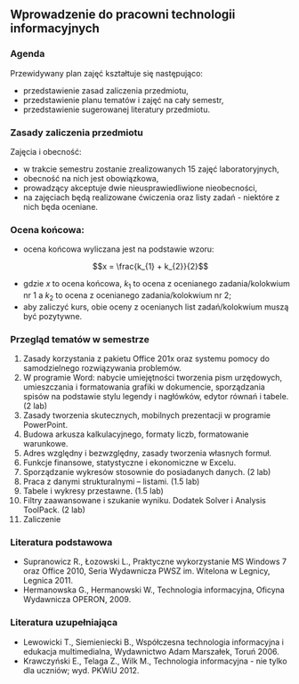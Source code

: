 ## Wprowadzenie do pracowni technologii informacyjnych

### Agenda
Przewidywany plan zajęć kształtuje się następująco:
* przedstawienie zasad zaliczenia przedmiotu,
* przedstawienie planu tematów i zajęć na cały semestr,
* przedstawienie sugerowanej literatury przedmiotu.

### Zasady zaliczenia przedmiotu
Zajęcia i obecność:
* w trakcie semestru zostanie zrealizowanych 15 zajęć laboratoryjnych,
* obecność na nich jest obowiązkowa,
* prowadzący akceptuje dwie nieusprawiedliwione nieobecności,
* na zajęciach będą realizowane ćwiczenia oraz listy zadań - niektóre z nich będa oceniane.

### Ocena końcowa:
* ocena końcowa wyliczana jest na podstawie wzoru:

```math
x = \frac{k_{1} + k_{2}}{2}
```
* gdzie $x$ to ocena końcowa, $k_1$ to ocena z ocenianego zadania/kolokwium nr 1 a $k_2$ to ocena z ocenianego zadania/kolokwium nr 2;
* aby zaliczyć kurs, obie oceny z ocenianych list zadań/kolokwium muszą być pozytywne.

### Przegląd tematów w semestrze
1. Zasady korzystania z pakietu Office 201x oraz systemu pomocy do samodzielnego
   rozwiązywania problemów.
1. W programie Word: nabycie umiejętności tworzenia pism urzędowych, umieszczania
   i formatowania grafiki w dokumencie, sporządzania spisów na podstawie stylu legendy
   i nagłówków, edytor równań i tabele. (2 lab)
1. Zasady tworzenia skutecznych, mobilnych prezentacji w programie PowerPoint.
1. Budowa arkusza kalkulacyjnego, formaty liczb, formatowanie warunkowe.
1. Adres względny i bezwzględny, zasady tworzenia własnych formuł.
1. Funkcje finansowe, statystyczne i ekonomiczne w Excelu.
1. Sporządzanie wykresów stosownie do posiadanych danych. (2 lab)
1. Praca z danymi strukturalnymi – listami. (1.5 lab)
1. Tabele i wykresy przestawne. (1.5 lab)
1. Filtry zaawansowane i szukanie wyniku. Dodatek Solver i Analysis ToolPack. (2 lab)
1. Zaliczenie

### Literatura podstawowa
* Supranowicz R., Łozowski L., Praktyczne wykorzystanie MS Windows 7 oraz Office 2010, Seria Wydawnicza PWSZ
  im. Witelona w Legnicy, Legnica 2011.
* Hermanowska G., Hermanowski W., Technologia informacyjna, Oficyna Wydawnicza OPERON, 2009.

### Literatura uzupełniająca
* Lewowicki T., Siemieniecki B., Współczesna technologia informacyjna i edukacja multimedialna, Wydawnictwo Adam
  Marszałek, Toruń 2006.
* Krawczyński E., Telaga Z., Wilk M., Technologia informacyjna - nie tylko dla uczniów; wyd. PKWiU 2012.
